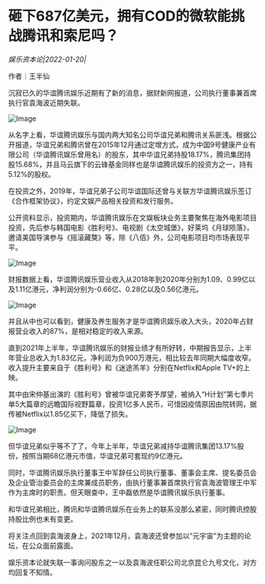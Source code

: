 # 砸下687亿美元，拥有COD的微软能挑战腾讯和索尼吗？

*娱乐资本论|2022-01-20|*

作者｜王半仙

沉寂已久的华谊腾讯娱乐近期有了新的消息，据财新网报道，公司执行董事兼首席执行官袁海波近期失联。

![Image](https://p6.toutiaoimg.com/origin/tos-cn-i-qvj2lq49k0/f2e9e6d04d0f427593ffd6ef3f3a3b4f.png?from=pc)

从名字上看，华谊腾讯娱乐与国内两大知名公司华谊兄弟和腾讯关系匪浅。根据公开报道，华谊兄弟和腾讯曾在2015年12月通过定增方式，成为中国9号健康产业有限公司（华谊腾讯娱乐曾用名）的股东，其中华谊兄弟持股18.17%，腾讯集团持股15.68%，并且马云旗下的云锋基金同样也是华谊腾讯娱乐的投资方之一，持有5.12%的股权。

在投资之外，2019年，华谊兄弟子公司华谊国际还曾与关联方华谊腾讯娱乐签订《合作框架协议》，约定文娱产品相关投资和发行服务。

公开资料显示，投资期内，华谊腾讯娱乐在文娱板块业务主要聚焦在海外电影项目投资，先后参与韩国电影《胜利号》、电视剧《太空城堡》，好莱坞《月球陨落》，邀请美国导演参与《摇滚藏獒》等，除《八佰》外，公司电影项目均市场表现平平。

![Image](https://p6.toutiaoimg.com/origin/tos-cn-i-qvj2lq49k0/d20a6608fb624075855c552f2f256bc6.png?from=pc)

财报数据上看，华谊腾讯娱乐营业收入从2018年到2020年分别为1.09、0.99亿以及1.11亿港元，净利润分别为-0.66亿、0.28亿以及0.56亿港元。

![Image](https://p6.toutiaoimg.com/origin/tos-cn-i-qvj2lq49k0/6c0e89f3a16c440bab69ec9ef72971c5?from=pc)

并且从中也可以看到，健康及养生服务才是华谊腾讯娱乐收入大头，2020年占财报营业收入的87%，是相对稳定的收入来源。

直到2021年上半年，华谊腾讯娱乐的财报业绩才有所好转，中期报告显示，上半年营业总收入为1.83亿元，净利润为负900万港元，相比较去年同期大幅度收窄。收入提升主要来自于《胜利号》和《迷途羔羊》分别在Netflix和Apple TV+的上映。

其中由宋仲基出演的《胜利号》曾被华谊兄弟寄予厚望，被纳入“H计划”第七季片单5大篇章的远瞻国际视野篇章，投资1亿多人民币，可惜因疫情原因由院转网，据传被Netflix以1.85亿买下，降低了损失。

![Image](https://p6.toutiaoimg.com/origin/tos-cn-i-qvj2lq49k0/4fd3f0485cf8484eaa8c75819a130ee2.png?from=pc)

但华谊兄弟似乎等不了了，今年上半年，华谊兄弟减持华谊腾讯集团13.17%股份，按照当期68亿港元市值，华谊兄弟可套现约9亿港元。

同时，华谊腾讯娱乐执行董事王中军辞任公司执行董事、董事会主席、提名委员会及企业管治委员会的主席兼成员职务，由执行董事兼首席执行官袁海波管理王中军作为主席时的职责。但天眼查中，王中磊依然是华谊腾讯娱乐执行董事。

和华谊兄弟相比，腾讯和华谊腾讯娱乐在业务上的联系没那么紧密，同时腾讯控股持股比例也未有变更。

将关注点回到袁海波身上，2021年12月，袁海波还曾参加以“元宇宙”为主题的论坛，在公众面前露面。

娱乐资本论就失联一事询问股东之一以及袁海波任职公司北京昆仑九号文化，对方均回复不知情。

